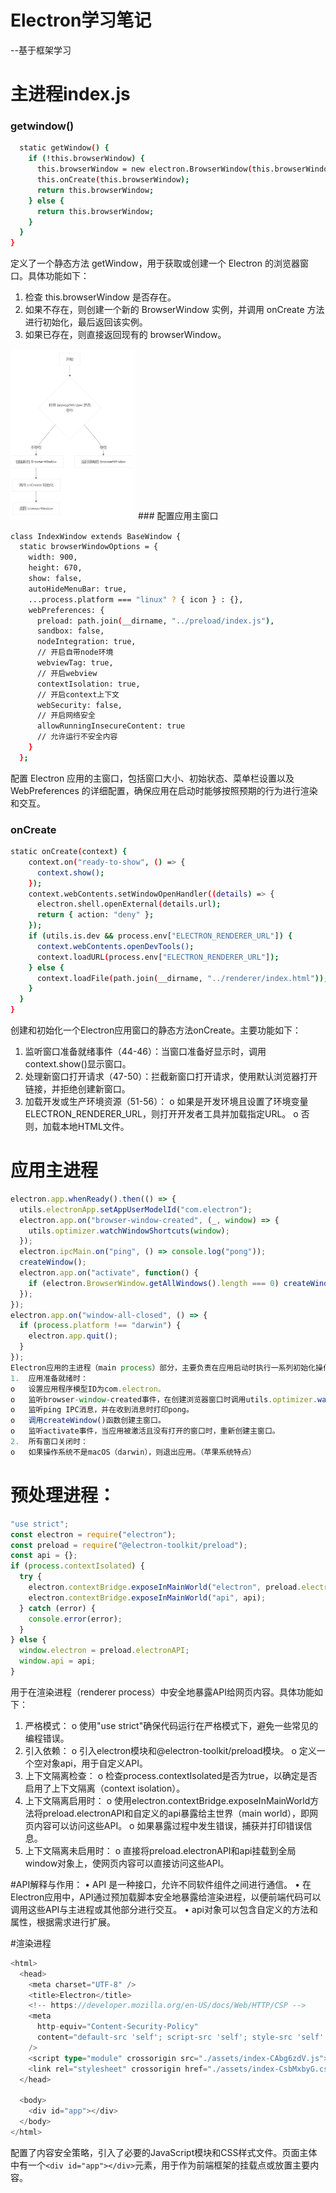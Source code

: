 # Electron学习笔记

--基于框架学习

# 主进程index.js

### getwindow()

```bash
  static getWindow() {
    if (!this.browserWindow) {
      this.browserWindow = new electron.BrowserWindow(this.browserWindowOptions);
      this.onCreate(this.browserWindow);
      return this.browserWindow;
    } else {
      return this.browserWindow;
    }
  }
}
```

定义了一个静态方法 getWindow，用于获取或创建一个 Electron 的浏览器窗口。具体功能如下：

1. 检查 this.browserWindow 是否存在。
2. 如果不存在，则创建一个新的 BrowserWindow 实例，并调用 onCreate 方法进行初始化，最后返回该实例。
3. 如果已存在，则直接返回现有的 browserWindow。

<img src="RuoYi-Geek-Electron\image\x-lct.png" alt="流程图" width="200"/>
### 配置应用主窗口

```bash
class IndexWindow extends BaseWindow {
  static browserWindowOptions = {
    width: 900,
    height: 670,
    show: false,
    autoHideMenuBar: true,
    ...process.platform === "linux" ? { icon } : {},
    webPreferences: {
      preload: path.join(__dirname, "../preload/index.js"),
      sandbox: false,
      nodeIntegration: true,
      // 开启自带node环境
      webviewTag: true,
      // 开启webview
      contextIsolation: true,
      // 开启context上下文
      webSecurity: false,
      // 开启网络安全
      allowRunningInsecureContent: true
      // 允许运行不安全内容
    }
  };
```

配置 Electron 应用的主窗口，包括窗口大小、初始状态、菜单栏设置以及 WebPreferences 的详细配置，确保应用在启动时能够按照预期的行为进行渲染和交互。

### onCreate

```bash
static onCreate(context) {
    context.on("ready-to-show", () => {
      context.show();
    });
    context.webContents.setWindowOpenHandler((details) => {
      electron.shell.openExternal(details.url);
      return { action: "deny" };
    });
    if (utils.is.dev && process.env["ELECTRON_RENDERER_URL"]) {
      context.webContents.openDevTools();
      context.loadURL(process.env["ELECTRON_RENDERER_URL"]);
    } else {
      context.loadFile(path.join(__dirname, "../renderer/index.html"));
    }
  }
}

```

创建和初始化一个Electron应用窗口的静态方法onCreate。主要功能如下：

1. 监听窗口准备就绪事件（44-46）：当窗口准备好显示时，调用context.show()显示窗口。
2. 处理新窗口打开请求（47-50）：拦截新窗口打开请求，使用默认浏览器打开链接，并拒绝创建新窗口。
3. 加载开发或生产环境资源（51-56）：
   o	如果是开发环境且设置了环境变量ELECTRON_RENDERER_URL，则打开开发者工具并加载指定URL。
   o	否则，加载本地HTML文件。

# 应用主进程

```ts
electron.app.whenReady().then(() => {
  utils.electronApp.setAppUserModelId("com.electron");
  electron.app.on("browser-window-created", (_, window) => {
    utils.optimizer.watchWindowShortcuts(window);
  });
  electron.ipcMain.on("ping", () => console.log("pong"));
  createWindow();
  electron.app.on("activate", function() {
    if (electron.BrowserWindow.getAllWindows().length === 0) createWindow();
  });
});
electron.app.on("window-all-closed", () => {
  if (process.platform !== "darwin") {
    electron.app.quit();
  }
});
Electron应用的主进程（main process）部分，主要负责在应用启动时执行一系列初始化操作，并处理窗口管理和应用关闭事件。具体功能如下：
1.	应用准备就绪时：
o	设置应用程序模型ID为com.electron。
o	监听browser-window-created事件，在创建浏览器窗口时调用utils.optimizer.watchWindowShortcuts(window)方法来监控窗口快捷键。
o	监听ping IPC消息，并在收到消息时打印pong。
o	调用createWindow()函数创建主窗口。
o	监听activate事件，当应用被激活且没有打开的窗口时，重新创建主窗口。
2.	所有窗口关闭时：
o	如果操作系统不是macOS（darwin），则退出应用。（苹果系统特点）

```

# 预处理进程：

```ts
"use strict";
const electron = require("electron");
const preload = require("@electron-toolkit/preload");
const api = {};
if (process.contextIsolated) {
  try {
    electron.contextBridge.exposeInMainWorld("electron", preload.electronAPI);
    electron.contextBridge.exposeInMainWorld("api", api);
  } catch (error) {
    console.error(error);
  }
} else {
  window.electron = preload.electronAPI;
  window.api = api;
}
```

用于在渲染进程（renderer process）中安全地暴露API给网页内容。具体功能如下：

1. 严格模式：
   o	使用"use strict"确保代码运行在严格模式下，避免一些常见的编程错误。
2. 引入依赖：
   o	引入electron模块和@electron-toolkit/preload模块。
   o	定义一个空对象api，用于自定义API。
3. 上下文隔离检查：
   o	检查process.contextIsolated是否为true，以确定是否启用了上下文隔离（context isolation）。
4. 上下文隔离启用时：
   o	使用electron.contextBridge.exposeInMainWorld方法将preload.electronAPI和自定义的api暴露给主世界（main world），即网页内容可以访问这些API。
   o	如果暴露过程中发生错误，捕获并打印错误信息。
5. 上下文隔离未启用时：
   o	直接将preload.electronAPI和api挂载到全局window对象上，使网页内容可以直接访问这些API。

#API解释与作用：
•	API 是一种接口，允许不同软件组件之间进行通信。
•	在Electron应用中，API通过预加载脚本安全地暴露给渲染进程，以便前端代码可以调用这些API与主进程或其他部分进行交互。
•	api对象可以包含自定义的方法和属性，根据需求进行扩展。

#渲染进程

```ts
<html>
  <head>
    <meta charset="UTF-8" />
    <title>Electron</title>
    <!-- https://developer.mozilla.org/en-US/docs/Web/HTTP/CSP -->
    <meta
      http-equiv="Content-Security-Policy"
      content="default-src 'self'; script-src 'self'; style-src 'self' 'unsafe-inline'; img-src 'self' data:"
    />
    <script type="module" crossorigin src="./assets/index-CAbg6zdV.js"></script>
    <link rel="stylesheet" crossorigin href="./assets/index-CsbMxbyG.css">
  </head>

  <body>
    <div id="app"></div>
  </body>
</html>
```

配置了内容安全策略，引入了必要的JavaScript模块和CSS样式文件。页面主体中有一个`<div id="app"></div>`元素，用于作为前端框架的挂载点或放置主要内容。
